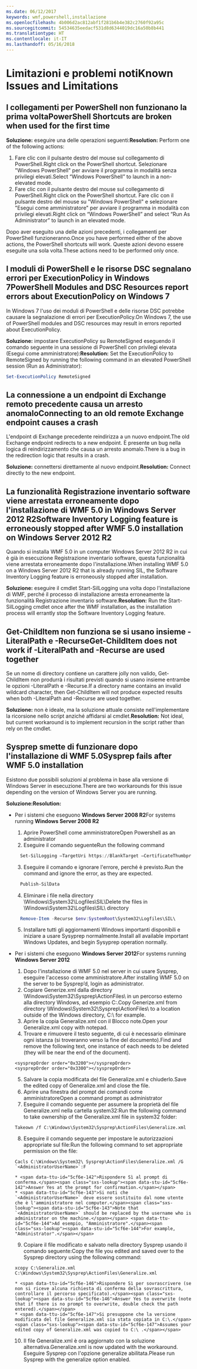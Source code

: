 ```yaml
---
ms.date: 06/12/2017
keywords: wmf,powershell,installazione
ms.openlocfilehash: 4b006d2ac812abf1f281b6b4e382c2760f92a95c
ms.sourcegitcommit: 54534635eedacf531d8d6344019dc16a50b8b441
ms.translationtype: HT
ms.contentlocale: it-IT
ms.lasthandoff: 05/16/2018
---
```

# <a name="known-issues-and-limitations"></a><span data-ttu-id="5cf6e-102">Limitazioni e problemi noti</span><span class="sxs-lookup"><span data-stu-id="5cf6e-102">Known Issues and Limitations</span></span>

<a name="powershell-shortcuts-are-broken-when-used-for-the-first-time"></a><span data-ttu-id="5cf6e-103">I collegamenti per PowerShell non funzionano la prima volta</span><span class="sxs-lookup"><span data-stu-id="5cf6e-103">PowerShell Shortcuts are broken when used for the first time</span></span>
------------------------------------------------------------

<span data-ttu-id="5cf6e-104">**Soluzione:** eseguire una delle operazioni seguenti:</span><span class="sxs-lookup"><span data-stu-id="5cf6e-104">**Resolution:** Perform one of the following actions:</span></span>

1.  <span data-ttu-id="5cf6e-105">Fare clic con il pulsante destro del mouse sul collegamento di PowerShell.</span><span class="sxs-lookup"><span data-stu-id="5cf6e-105">Right click on the PowerShell shortcut.</span></span> <span data-ttu-id="5cf6e-106">Selezionare "Windows PowerShell" per avviare il programma in modalità senza privilegi elevati.</span><span class="sxs-lookup"><span data-stu-id="5cf6e-106">Select “Windows PowerShell” to launch in a non-elevated mode.</span></span>
2.  <span data-ttu-id="5cf6e-107">Fare clic con il pulsante destro del mouse sul collegamento di PowerShell.</span><span class="sxs-lookup"><span data-stu-id="5cf6e-107">Right click on the PowerShell shortcut.</span></span> <span data-ttu-id="5cf6e-108">Fare clic con il pulsante destro del mouse su "Windows PowerShell" e selezionare "Esegui come amministratore" per avviare il programma in modalità con privilegi elevati.</span><span class="sxs-lookup"><span data-stu-id="5cf6e-108">Right click on “Windows PowerShell” and select “Run As Administrator” to launch in an elevated mode.</span></span>

<span data-ttu-id="5cf6e-109">Dopo aver eseguito una delle azioni precedenti, i collegamenti per PowerShell funzioneranno.</span><span class="sxs-lookup"><span data-stu-id="5cf6e-109">Once you have performed either of the above actions, the PowerShell shortcuts will work.</span></span> <span data-ttu-id="5cf6e-110">Queste azioni devono essere eseguite una sola volta.</span><span class="sxs-lookup"><span data-stu-id="5cf6e-110">These actions need to be performed only once.</span></span>


<a name="powershell-modules-and-dsc-resources-report-errors-about-executionpolicy-on-windows-7"></a><span data-ttu-id="5cf6e-111">I moduli di PowerShell e le risorse DSC segnalano errori per ExecutionPolicy in Windows 7</span><span class="sxs-lookup"><span data-stu-id="5cf6e-111">PowerShell Modules and DSC Resources report errors about ExecutionPolicy on Windows 7</span></span>
-------------------------------------------------------------------------------------
<span data-ttu-id="5cf6e-112">In Windows 7 l'uso dei moduli di PowerShell e delle risorse DSC potrebbe causare la segnalazione di errori per ExecutionPolicy.</span><span class="sxs-lookup"><span data-stu-id="5cf6e-112">On Windows 7, the use of PowerShell modules and DSC resources may result in errors reported about ExecutionPolicy.</span></span>

<span data-ttu-id="5cf6e-113">**Soluzione:** impostare ExecutionPolicy su RemoteSigned eseguendo il comando seguente in una sessione di PowerShell con privilegi elevata (Esegui come amministratore):</span><span class="sxs-lookup"><span data-stu-id="5cf6e-113">**Resolution:** Set the ExecutionPolicy to RemoteSigned by running the following command in an elevated PowerShell session (Run as Administrator):</span></span>

```powershell
Set-ExecutionPolicy RemoteSigned
```

<a name="connecting-to-an-old-remote-exchange-endpoint-causes-a-crash"></a><span data-ttu-id="5cf6e-114">La connessione a un endpoint di Exchange remoto precedente causa un arresto anomalo</span><span class="sxs-lookup"><span data-stu-id="5cf6e-114">Connecting to an old remote Exchange endpoint causes a crash</span></span>
------------------------------------------------------------

<span data-ttu-id="5cf6e-115">L'endpoint di Exchange precedente reindirizza a un nuovo endpoint.</span><span class="sxs-lookup"><span data-stu-id="5cf6e-115">The old Exchange endpoint redirects to a new endpoint.</span></span> <span data-ttu-id="5cf6e-116">È presente un bug nella logica di reindirizzamento che causa un arresto anomalo.</span><span class="sxs-lookup"><span data-stu-id="5cf6e-116">There is a bug in the redirection logic that results in a crash.</span></span>

<span data-ttu-id="5cf6e-117">**Soluzione:** connettersi direttamente al nuovo endpoint.</span><span class="sxs-lookup"><span data-stu-id="5cf6e-117">**Resolution:** Connect directly to the new endpoint.</span></span>


<a name="software-inventory-logging-feature-is-erroneously-stopped-after-wmf-50-installation-on-windows-server-2012-r2"></a><span data-ttu-id="5cf6e-118">La funzionalità Registrazione inventario software viene arrestata erroneamente dopo l'installazione di WMF 5.0 in Windows Server 2012 R2</span><span class="sxs-lookup"><span data-stu-id="5cf6e-118">Software Inventory Logging feature is erroneously stopped after WMF 5.0 installation on Windows Server 2012 R2</span></span>
-------------------------------------------------------------------------------------------------------------

<span data-ttu-id="5cf6e-119">Quando si installa WMF 5.0 in un computer Windows Server 2012 R2 in cui è già in esecuzione Registrazione inventario software, questa funzionalità viene arrestata erroneamente dopo l'installazione.</span><span class="sxs-lookup"><span data-stu-id="5cf6e-119">When installing WMF 5.0 on a Windows Server 2012 R2 that is already running SIL, the Software Inventory Logging feature is erroneously stopped after installation.</span></span>

<span data-ttu-id="5cf6e-120">**Soluzione:** eseguire il cmdlet Start-SilLogging una volta dopo l'installazione di WMF, perché il processo di installazione arresta erroneamente la funzionalità Registrazione inventario software.</span><span class="sxs-lookup"><span data-stu-id="5cf6e-120">**Resolution:** Run the Start-SilLogging cmdlet once after the WMF installation, as the installation process will errantly stop the Software Inventory Logging feature.</span></span>

<a name="get-childitem-does-not-work-if--literalpath-and--recurse-are-used-together"></a><span data-ttu-id="5cf6e-121">Get-ChildItem non funziona se si usano insieme -LiteralPath e -Recurse</span><span class="sxs-lookup"><span data-stu-id="5cf6e-121">Get-ChildItem does not work if -LiteralPath and -Recurse are used together</span></span>
--------------------------------------------------------------------------

<span data-ttu-id="5cf6e-122">Se un nome di directory contiene un carattere jolly non valido, Get-ChildItem non produrrà i risultati previsti quando si usano insieme entrambe le opzioni -LiteralPath e -Recurse.</span><span class="sxs-lookup"><span data-stu-id="5cf6e-122">If a directory name contains an invalid wildcard character, then Get-ChildItem will not produce expected results when both -LiteralPath and -Recurse are used together.</span></span>

<span data-ttu-id="5cf6e-123">**Soluzione:** non è ideale, ma la soluzione attuale consiste nell'implementare la ricorsione nello script anziché affidarsi al cmdlet.</span><span class="sxs-lookup"><span data-stu-id="5cf6e-123">**Resolution:** Not ideal, but current workaround is to implement recursion in the script rather than rely on the cmdlet.</span></span>


<a name="sysprep-fails-after-wmf-50-installation"></a><span data-ttu-id="5cf6e-124">Sysprep smette di funzionare dopo l'installazione di WMF 5.0</span><span class="sxs-lookup"><span data-stu-id="5cf6e-124">Sysprep fails after WMF 5.0 installation</span></span>
----------------------------------------

<span data-ttu-id="5cf6e-125">Esistono due possibili soluzioni al problema in base alla versione di Windows Server in esecuzione.</span><span class="sxs-lookup"><span data-stu-id="5cf6e-125">There are two workarounds for this issue depending on the version of Windows Server you are running.</span></span>

<span data-ttu-id="5cf6e-126">**Soluzione:**</span><span class="sxs-lookup"><span data-stu-id="5cf6e-126">**Resolution:**</span></span>
- <span data-ttu-id="5cf6e-127">Per i sistemi che eseguono **Windows Server 2008 R2**</span><span class="sxs-lookup"><span data-stu-id="5cf6e-127">For systems running **Windows Server 2008 R2**</span></span>
  1. <span data-ttu-id="5cf6e-128">Aprire PowerShell come amministratore</span><span class="sxs-lookup"><span data-stu-id="5cf6e-128">Open Powershell as an administrator</span></span>
  2. <span data-ttu-id="5cf6e-129">Eseguire il comando seguente</span><span class="sxs-lookup"><span data-stu-id="5cf6e-129">Run the following command</span></span>

  ```powershell
    Set-SilLogging –TargetUri https://BlankTarget –CertificateThumbprint 0123456789
  ```
  3. <span data-ttu-id="5cf6e-130">Eseguire il comando e ignorare l'errore, perché è previsto.</span><span class="sxs-lookup"><span data-stu-id="5cf6e-130">Run the command and ignore the error, as they are expected.</span></span>

  ```powershell
    Publish-SilData
   ```
  4. <span data-ttu-id="5cf6e-131">Eliminare i file nella directory \Windows\System32\Logfiles\SIL\\</span><span class="sxs-lookup"><span data-stu-id="5cf6e-131">Delete the files in  \Windows\System32\Logfiles\SIL\ directory</span></span>

  ```powershell
    Remove-Item -Recurse $env:SystemRoot\System32\Logfiles\SIL\
  ```
  5. <span data-ttu-id="5cf6e-132">Installare tutti gli aggiornamenti Windows importanti disponibili e iniziare a usare Sysyprep normalmente.</span><span class="sxs-lookup"><span data-stu-id="5cf6e-132">Install all available important Windows Updates, and begin Sysyprep operation normally.</span></span>

- <span data-ttu-id="5cf6e-133">Per i sistemi che eseguono **Windows Server 2012**</span><span class="sxs-lookup"><span data-stu-id="5cf6e-133">For systems running **Windows Server 2012**</span></span>
  1.    <span data-ttu-id="5cf6e-134">Dopo l'installazione di WMF 5.0 nel server in cui usare Sysprep, eseguire l'accesso come amministratore.</span><span class="sxs-lookup"><span data-stu-id="5cf6e-134">After installing WMF 5.0 on the server to be Sysprep’d, login as administrator.</span></span>
  2.    <span data-ttu-id="5cf6e-135">Copiare Generize.xml dalla directory \Windows\System32\Sysprep\ActionFiles\ in un percorso esterno alla directory Windows, ad esempio C:\.</span><span class="sxs-lookup"><span data-stu-id="5cf6e-135">Copy Generize.xml from directory \Windows\System32\Sysprep\ActionFiles\ to a location outside of the Windows directory, C:\ for example.</span></span>
  3.    <span data-ttu-id="5cf6e-136">Aprire la copia Generalize.xml con il Blocco note.</span><span class="sxs-lookup"><span data-stu-id="5cf6e-136">Open your Generalize.xml copy with notepad.</span></span>
  4.    <span data-ttu-id="5cf6e-137">Trovare e rimuovere il testo seguente, di cui è necessario eliminare ogni istanza (si troveranno verso la fine del documento).</span><span class="sxs-lookup"><span data-stu-id="5cf6e-137">Find and remove the following text, one instance of each needs to be deleted (they will be near the end of the document).</span></span>

    ```
    <sysprepOrder order="0x3200"></sysprepOrder>
    <sysprepOrder order="0x3300"></sysprepOrder>
    ```

  5.    <span data-ttu-id="5cf6e-138">Salvare la copia modificata del file Generalize.xml e chiuderlo.</span><span class="sxs-lookup"><span data-stu-id="5cf6e-138">Save the edited copy of Generalize.xml and close the file.</span></span>
  6.    <span data-ttu-id="5cf6e-139">Aprire una finestra del prompt dei comandi come amministratore</span><span class="sxs-lookup"><span data-stu-id="5cf6e-139">Open a command prompt as administrator</span></span>
  7.    <span data-ttu-id="5cf6e-140">Eseguire il comando seguente per assumere la proprietà del file Generalize.xml nella cartella system32:</span><span class="sxs-lookup"><span data-stu-id="5cf6e-140">Run the following command to take ownership of the Generalize.xml file in system32 folder:</span></span>

    ```
    Takeown /f C:\Windows\System32\Sysprep\ActionFiles\Generalize.xml
    ```

  8.    <span data-ttu-id="5cf6e-141">Eseguire il comando seguente per impostare le autorizzazioni appropriate sul file:</span><span class="sxs-lookup"><span data-stu-id="5cf6e-141">Run the following command to set appropriate permission on the file:</span></span>

    ```
    Cacls C:\Windows\System32\ Sysprep\ActionFiles\Generalize.xml /G `<AdministratorUserName>`:F
    ```
      * <span data-ttu-id="5cf6e-142">Rispondere Sì al prompt di conferma.</span><span class="sxs-lookup"><span data-stu-id="5cf6e-142">Answer Yes at the prompt for confirmation.</span></span>
      * <span data-ttu-id="5cf6e-143">Si noti che `<AdministratorUserName>` deve essere sostituito dal nome utente che è l'amministratore nel computer.</span><span class="sxs-lookup"><span data-stu-id="5cf6e-143">Note that `<AdministratorUserName>` should be replaced by the username who is administrator on the machine.</span></span> <span data-ttu-id="5cf6e-144">Ad esempio, "Amministratore".</span><span class="sxs-lookup"><span data-stu-id="5cf6e-144">For example, "Administrator".</span></span>

  9.    <span data-ttu-id="5cf6e-145">Copiare il file modificato e salvato nella directory Sysprep usando il comando seguente:</span><span class="sxs-lookup"><span data-stu-id="5cf6e-145">Copy the file you edited and saved over to the Sysprep directory using the following command:</span></span>

    ```
    xcopy C:\Generalize.xml C:\Windows\System32\Sysprep\ActionFiles\Generalize.xml
    ```
      * <span data-ttu-id="5cf6e-146">Rispondere Sì per sovrascrivere (se non si riceve alcuna richiesta di conferma della sovrascrittura, controllare il percorso specificato).</span><span class="sxs-lookup"><span data-stu-id="5cf6e-146">Answer Yes to overwrite (note that if there is no prompt to overwrite, double check the path entered).</span></span>
      * <span data-ttu-id="5cf6e-147">Si presuppone che la versione modificata del file Generalize.xml sia stata copiata in C:\.</span><span class="sxs-lookup"><span data-stu-id="5cf6e-147">Assumes your edited copy of Generalize.xml was copied to C:\ .</span></span>

  10.   <span data-ttu-id="5cf6e-148">Il file Generalize.xml è ora aggiornato con la soluzione alternativa.</span><span class="sxs-lookup"><span data-stu-id="5cf6e-148">Generalize.xml is now updated with the workaround.</span></span> <span data-ttu-id="5cf6e-149">Eseguire Sysprep con l'opzione generalize abilitata.</span><span class="sxs-lookup"><span data-stu-id="5cf6e-149">Please run Sysprep with the generalize option enabled.</span></span>
